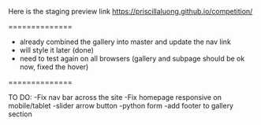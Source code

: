 
Here is the staging preview link
https://priscillaluong.github.io/competition/

==============

- already combined the gallery into master and update the nav link
- will style it later (done)
- need to test again on all browsers (gallery and subpage should be ok now, fixed the hover)

==============

TO DO:
-Fix nav bar across the site
-Fix homepage responsive on mobile/tablet
-slider arrow button
-python form
-add footer to gallery section



